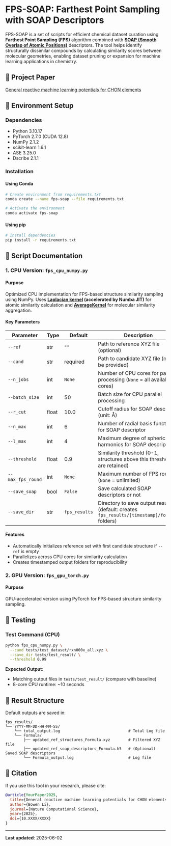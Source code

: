 # FPS-SOAP: Farthest Point Sampling with SOAP Descriptors

FPS-SOAP is a set of scripts for efficient chemical dataset curation using **Farthest Point Sampling (FPS)** algorithm combined with **[SOAP (Smooth Overlap of Atomic Positions)](https://singroup.github.io/dscribe/latest/tutorials/descriptors/soap.html#)** descriptors. The tool helps identify structurally dissimilar compounds by calculating similarity scores between molecular geometries, enabling dataset pruning or expansion for machine learning applications in chemistry.


## 📄 Project Paper
[General reactive machine learning potentials for CHON elements](https://faculty.ecnu.edu.cn/_s34/zt2/main.psp) <!-- 请在此处添加项目相关论文链接 -->


## 🚀 Environment Setup
### Dependencies
- Python 3.10.17  
- PyTorch 2.7.0 (CUDA 12.8)  
- NumPy 2.1.2  
- scikit-learn 1.6.1  <!-- 需要检查是否需要安装 sklearn -->  
- ASE 3.25.0  
- Dscribe 2.1.1  


### Installation
#### Using Conda
```bash
# Create environment from requirements.txt
conda create --name fps-soap --file requirements.txt

# Activate the environment
conda activate fps-soap
```
#### Using pip
```bash
# Install dependencies
pip install -r requirements.txt
```


## 📜 Script Documentation

### 1. CPU Version: `fps_cpu_numpy.py`
#### Purpose
Optimized CPU implementation for FPS-based structure similarity sampling using NumPy. Uses **[Laplacian kernel](https://scikit-learn.org/stable/modules/generated/sklearn.metrics.pairwise.laplacian_kernel.html) (accelerated by Numba JIT)** for atomic similarity calculation and **[AverageKernel](https://singroup.github.io/dscribe/latest/doc/dscribe.kernels.html#dscribe.kernels.averagekernel.AverageKernel)** for molecular similarity aggregation.

#### Key Parameters
| Parameter           | Type         | Default       | Description                                                                 |
|---------------------|--------------|---------------|-----------------------------------------------------------------------------|
| `--ref`             | str          | `""`          | Path to reference XYZ file (optional)                                      |
| `--cand`            | str          | required      | Path to candidate XYZ file (must be provided)                             |
| `--n_jobs`          | int          | `None`        | Number of CPU cores for parallel processing (`None` = all available cores) |
| `--batch_size`      | int          | 50            | Batch size for CPU parallel processing                                    |
| `--r_cut`           | float        | 10.0          | Cutoff radius for SOAP descriptor (unit: Å)                               |
| `--n_max`           | int          | 6             | Number of radial basis functions for SOAP descriptor                      |
| `--l_max`           | int          | 4             | Maximum degree of spherical harmonics for SOAP descriptor                 |
| `--threshold`       | float        | 0.9           | Similarity threshold (0-1, structures above this threshold are retained)  |
| `--max_fps_round`   | int          | `None`        | Maximum number of FPS rounds (`None` = unlimited)                         |
| `--save_soap`       | bool         | `False`       | Save calculated SOAP descriptors or not                                   |
| `--save_dir`        | str          | `fps_results` | Directory to save output results (default: creates `fps_results/[timestamp]/formula` folders) |

#### Features
- Automatically initializes reference set with first candidate structure if `--ref` is empty
- Parallelizes across CPU cores for similarity calculation
- Creates timestamped output folders for reproducibility  

### 2. GPU Version: `fps_gpu_torch.py`
#### Purpose
GPU-accelerated version using PyTorch for FPS-based structure similarity sampling. 
<!-- 
#### Key Parameters  
| Parameter       | Description                                                                 |
|-----------------|-----------------------------------------------------------------------------|
| `--gpu`         | GPU device index (0 or 1, default: 0)                                      |
| `--batch_size`  | Batch size for GPU inference (default: 50)                                 |
| `--njobs`       | CPU cores for preprocessing (default: 1)                                   |
| *Other params*  | Same as CPU version (see above)                                            |

#### Usage Example
```bash
python fps_gpu_torch.py \
  --cand large_dataset.xyz \
  --gpu 0 \
  --batch_size 100 \
  --threshold 0.9
```

#### Notes
- Single-GPU only support (multi-GPU coming soon)
- Avoid using `--njobs > 1` to prevent memory leaks
- For CPU-only run, set `--gpu -1` -->


## 🧪 Testing
### Test Command (CPU)
```bash
python fps_cpu_numpy.py \
  --cand tests/test_dataset/rxn000x_all.xyz \
  --save_dir tests/test_result/ \
  --threshold 0.99 
```

**Expected Output**:  
- Matching output files in `tests/test_result/` (compare with baseline)
- 8-core CPU runtime: ~10 seconds

<!-- ### Test Command (GPU)
<<<bash
python fps_gpu_torch.py \
  --cand tests/test_dataset/rxn000x_all.xyz \
  --gpu 0 \
  --threshold 0.99
<<<

**Expected Output**:  
- Same structure selection as CPU version
- GPU runtime: ~3-5 seconds (NVIDIA RTX 3090) -->


## 📁 Result Structure
Default outputs are saved in:  
```
fps_results/
└── YYYY-MM-DD-HH-MM-SS/
    └── total_output.log                              # Total Log file
    └── Formula/
        ├── updated_ref_structures_Formula.xyz        # Filtered XYZ file
        ├── updated_ref_soap_descriptors_Formula.h5   # (Optional) Saved SOAP descriptors
        └── Formula_output.log                        # Log file
```


## 📝 Citation
If you use this tool in your research, please cite:  
```bibtex
@article{YourPaper2025,
  title={General reactive machine learning potentials for CHON elements},
  author={Bowen Li},
  journal={Nature Computational Science},
  year={2025},
  doi={10.XXXX/XXXX}
}
```

---

**Last updated**: 2025-06-02